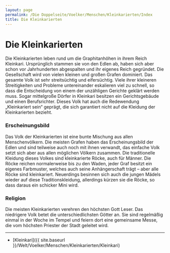 ```yaml
---
layout: page
permalink: /Die Doppelseite/Voelker/Menschen/Kleinkarierten/Index
title: Die Kleinkarierten
---
```


# Die Kleinkarierten

Die Kleinkarierten leben rund um die Graphitanhöhen in ihrem Reich Kleinkari. Ursprünglich stammen sie von den Edlen ab, haben sich aber schon vor Jahrhunderten abgespalten und ihr eigenes Reich gegründet. Die Gesellschaft wird von vielen kleinen und großen Grafen dominiert. Das gesamte Volk ist sehr streitsüchtig und eifersüchtig. Viele ihrer kleineren Streitigkeiten und Probleme untereinander eskalieren viel zu schnell, so dass die Entscheidung von einem der unzähligen Gerichte geklärt werden muss. Sogar mittelgroße Dörfer in Kleinkari besitzen ein Gerichtsgebäude und einen Berufsrichter. Dieses Volk hat auch die Redewendung &bdquo;Kleinkariert sein&ldquo; geprägt, die sich garantiert nicht auf die Kleidung der Kleinkarierten bezieht.

### Erscheinungsbild

Das Volk der Kleinkarierten ist eine bunte Mischung aus allen Menschenvölkern. Die meisten Grafen haben das Erscheinungsbild der Edlen und sind teilweise auch noch mit ihnen verwandt, das einfache Volk setzt sich aber aus allen möglichen Völkern zusammen. Die traditionelle Kleidung dieses Volkes sind kleinkarierte Röcke, auch für Männer. Die Röcke reichen normalerweise bis zu den Waden, jeder Graf besitzt ein eigenes Farbmuster, welches auch seine Anhängerschaft trägt &ndash; aber alle Röcke sind kleinkariert. Neuerdings besinnen sich auch die jungen Mädels wieder auf diese Traditionskleidung, allerdings kürzen sie die Röcke, so dass daraus ein schicker Mini wird.

### Religion

Die meisten Kleinkarierten verehren den höchsten Gott Leser. Das niedrigere Volk betet die unterschiedlichsten Götter an. Sie sind regelmäßig einmal in der Woche im Tempel und feiern dort eine gemeinsame Messe, die vom höchsten Priester der Stadt geleitet wird.


***
- [Kleinkari]({{ site.baseurl }}/Welt/Voelker/Menschen/Kleinkarierten/Kleinkari)


